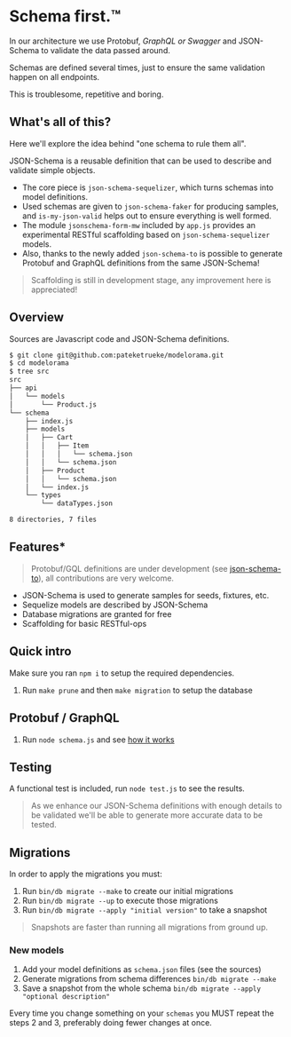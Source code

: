 
# Schema first.™

In our architecture we use Protobuf, _GraphQL or Swagger_ and JSON-Schema to validate the data passed around.

Schemas are defined several times, just to ensure the same validation happen on all endpoints.

This is troublesome, repetitive and boring.

## What's all of this?

Here we'll explore the idea behind "one schema to rule them all".

JSON-Schema is a reusable definition that can be used to describe and validate simple objects.

- The core piece is `json-schema-sequelizer`, which turns schemas into model definitions.
- Used schemas are given to `json-schema-faker` for producing samples, and `is-my-json-valid` helps out to ensure everything is well formed.
- The module `jsonschema-form-mw` included by `app.js` provides an experimental RESTful scaffolding based on `json-schema-sequelizer` models.
- Also, thanks to the newly added `json-schema-to` is possible to generate Protobuf and GraphQL definitions from the same JSON-Schema!

> Scaffolding is still in development stage, any improvement here is appreciated!

## Overview

Sources are Javascript code and JSON-Schema definitions.

```bash
$ git clone git@github.com:pateketrueke/modelorama.git
$ cd modelorama
$ tree src
src
├── api
│   └── models
│       └── Product.js
└── schema
    ├── index.js
    ├── models
    │   ├── Cart
    │   │   ├── Item
    │   │   │   └── schema.json
    │   │   └── schema.json
    │   ├── Product
    │   │   └── schema.json
    │   └── index.js
    └── types
        └── dataTypes.json

8 directories, 7 files
```

## Features*

> Protobuf/GQL definitions are under development (see [json-schema-to](https://github.com/pateketrueke/json-schema-to)), all contributions are very welcome.

- JSON-Schema is used to generate samples for seeds, fixtures, etc.
- Sequelize models are described by JSON-Schema
- Database migrations are granted for free
- Scaffolding for basic RESTful-ops

## Quick intro

Make sure you ran `npm i` to setup the required dependencies.

1. Run `make prune` and then `make migration` to setup the database

## Protobuf / GraphQL

1. Run `node schema.js` and see [how it works](https://github.com/pateketrueke/modelorama/blob/master/schema.js)

## Testing

A functional test is included, run `node test.js` to see the results.

> As we enhance our JSON-Schema definitions with enough details to be validated we'll be able to generate more accurate data to be tested.

## Migrations

In order to apply the migrations you must:

1. Run `bin/db migrate --make` to create our initial migrations
2. Run `bin/db migrate --up` to execute those migrations
3. Run `bin/db migrate --apply "initial version"` to take a snapshot

> Snapshots are faster than running all migrations from ground up.

### New models

1. Add your model definitions as `schema.json` files (see the sources)
2. Generate  migrations from schema differences `bin/db migrate --make`
3. Save a snapshot from the whole schema `bin/db migrate --apply "optional description"`

Every time you change something on your `schemas` you MUST repeat the steps 2 and 3, preferably doing fewer changes at once.
